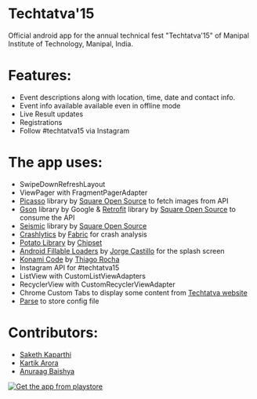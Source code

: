 # Techtatva'15

Official android app for the annual technical fest "Techtatva'15" of Manipal Institute of Technology, Manipal, India.

Features:
==
* Event descriptions along with location, time, date and contact info.
* Event info available available even in offline mode
* Live Result updates
* Registrations
* Follow #techtatva15 via Instagram

The app uses:
==
* SwipeDownRefreshLayout
* ViewPager with FragmentPagerAdapter
* [Picasso](http://square.github.io/picasso/) library by [Square Open Source](http://square.github.io/) to fetch images from API
* [Gson](https://code.google.com/p/google-gson/) library by Google & [Retrofit](http://square.github.io/retrofit/) library by [Square Open Source](http://square.github.io/) to consume the API
* [Seismic](https://github.com/square/seismic) library by [Square Open Source](http://square.github.io/)
* [Crashlytics](https://www.crashlytics.com/) by [Fabric](https://fabric.io/) for crash analysis 
* [Potato Library](https://github.com/chipset95/Potato-Library) by [Chipset](https://github.com/chipset95/)
* [Android Fillable Loaders](https://github.com/JorgeCastilloPrz/AndroidFillableLoaders) by [Jorge Castillo](https://github.com/JorgeCastilloPrz) for the splash screen
* [Konami Code](http://kimo.io/2015/07/26/konami-code/) by [Thiago Rocha](https://github.com/thiagokimo)
* Instagram API for #techtatva15
* ListView with CustomListViewAdapters
* RecyclerView with CustomRecyclerViewAdapter
* Chrome Custom Tabs to display some content from [Techtatva website](http://www.techtatva.in)
* [Parse](https://www.parse.com/) to store config file

Contributors:
==
* [Saketh Kaparthi](https://github.com/sakethkaparthi)
* [Kartik Arora](https://github.com/chipset95/)
* [Anuraag Baishya](https://github.com/anuraagbaishya)

[![Get the app from playstore](https://developer.android.com/images/brand/en_app_rgb_wo_60.png)](https://play.google.com/store/apps/details?id=chipset.techtatva)
